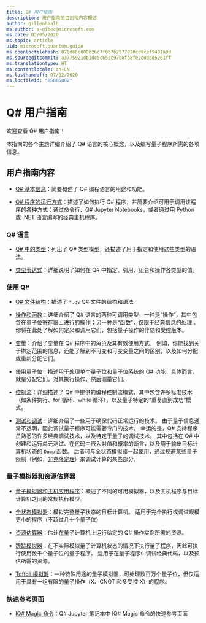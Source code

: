 ```yaml
---
title: Q# 用户指南
description: 用户指南的目的和内容概述
author: gillenhaalb
ms.author: a-gibec@microsoft.com
ms.date: 03/05/2020
ms.topic: article
uid: microsoft.quantum.guide
ms.openlocfilehash: 078d86c808b26c7f0b7b2577020cd9cef9491a9d
ms.sourcegitcommit: a3775921db1dc5c653c97b8fa8fe2c0ddd5261ff
ms.translationtype: HT
ms.contentlocale: zh-CN
ms.lasthandoff: 07/02/2020
ms.locfileid: "85885002"
---
```

# <a name="the-q-user-guide"></a>Q# 用户指南

欢迎查看 Q# 用户指南！ 

本指南的各个主题详细介绍了 Q# 语言的核心概念，以及编写量子程序所需的各项信息。

## <a name="user-guide-contents"></a>用户指南内容

- [Q# 基本信息](xref:microsoft.quantum.guide.basics)：简要概述了 Q# 编程语言的用途和功能。 

- [Q# 程序的运行方式](xref:microsoft.quantum.guide.host-programs)：描述了如何执行 Q# 程序，并简要介绍可用于调用该程序的各种方式：通过命令行、Q# Jupyter Notebooks，或者通过用 Python 或 .NET 语言编写的经典主机程序。

### <a name="q-language"></a>Q# 语言

- [Q# 中的类型](xref:microsoft.quantum.guide.types)：列出了 Q# 类型模型，还描述了用于指定和使用这些类型的语法。

- [类型表达式](xref:microsoft.quantum.guide.expressions)：详细说明了如何在 Q# 中指定、引用、组合和操作各类型的值。 

### <a name="using-q"></a>使用 Q#

- [Q# 文件结构](xref:microsoft.quantum.guide.filestructure)：描述了 `*.qs` Q# 文件的结构和语法。

- [操作和函数](xref:microsoft.quantum.guide.operationsfunctions)：详细介绍了 Q# 语言的两种可调用类型，一种是“操作”，其中包含在量子位寄存器上进行的操作；另一种是“函数”，仅限于经典信息的处理 。 
    你将在此处了解如何定义和调用它们，包括量子操作的伴随和受控版本。

- [变量](xref:microsoft.quantum.guide.variables)：介绍了变量在 Q# 程序中的角色及其有效使用方式。 
    例如，你能找到关于绑定范围的信息，还能了解到不可变和可变变量之间的区别，以及如何分配或重新分配它们。

- [使用量子位](xref:microsoft.quantum.guide.qubits)：描述用于处理单个量子位和量子位系统的 Q# 功能，具体而言，就是分配它们，对其执行操作，然后测量它们。 

- [控制流](xref:microsoft.quantum.guide.controlflow)：详细描述了 Q# 中提供的编程控制流模式，其中包含许多标准技术（如条件执行、for 循环、while 循环），以及量子特定的“重复直到成功”模式。

- [测试和调试](xref:microsoft.quantum.guide.testingdebugging)：详细介绍了一些用于确保代码正常运行的技术。 
    由于量子信息通常不透明，因此调试量子程序可能需要专门的技术。 
    幸运的是，Q# 支持程序员熟悉的许多经典调试技术，以及特定于量子的调试技术。 其中包括在 Q# 中创建和运行单元测试、在代码中嵌入对值和概率的断言，以及用于输出目标计算机状态的 `Dump` 函数。 
    后者可与全状态模拟器一起使用，通过规避某些量子限制（例如，[非克隆定理](xref:microsoft.quantum.concepts.pauli)）来调试计算的某些部分。

### <a name="quantum-simulators-and-resource-estimators"></a>量子模拟器和资源估算器

- [量子模拟器和主机应用程序](xref:microsoft.quantum.machines)：概述了不同的可用模拟器，以及主机程序与目标计算机之间的常规执行模型。

- [全状态模拟器](xref:microsoft.quantum.machines.full-state-simulator)：模拟完整量子状态的目标计算机。 适用于完全执行或调试规模更小的程序（不超过几十个量子位）

- [资源估算器](xref:microsoft.quantum.machines.resources-estimator)：估计在量子计算机上运行给定的 Q# 操作实例所需的资源。

- [跟踪模拟器](xref:microsoft.quantum.machines.qc-trace-simulator.intro)：在不实际模拟量子计算机状态的情况下执行量子程序，因此可执行使用数千个量子位的量子程序。 适用于在量子程序中调试经典代码，以及预估所需的资源。

- [Toffoli 模拟器](xref:microsoft.quantum.machines.toffoli-simulator)：一种特殊用途的量子模拟器，可处理数百万个量子位，但仅适用于具有一组有限的量子操作（X、CNOT 和多受控 X）的程序。

### <a name="quick-reference-pages"></a>快速参考页面

- [IQ# Magic 命令](xref:microsoft.quantum.guide.quickref.iqsharp)：Q# Jupyter 笔记本中 IQ# Magic 命令的快速参考页面
